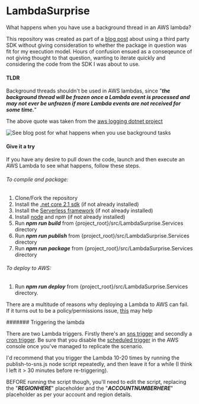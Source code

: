 # LambdaSurprise

What happens when you have use a background thread in an AWS lambda? 

This repository was created as part of a [blog post](https://blog.timbutterfield.co.uk/2020/02/11/serverless-deploy-developer-policy/) about using a third party SDK without giving consideration to whether the package in question was fit for my execution model. Hours of confusion ensued as a conseqeunce of not giving thought to that question, wanting to iterate quickly and considering the code from the SDK I was about to use.

#### TLDR

Background threads shouldn't be used in AWS lambdas, since "**_the background thread will be frozen once a Lambda event is processed and may not ever be unfrozen if more Lambda events are not received for some time._**"

The above quote was taken from the [aws logging dotnet project](https://github.com/aws/aws-logging-dotnet)


![See blog post for what happens when you use background tasks](https://github.com/TimButterfield/lambdasurprise/AWSLambdaLogs-Threading.png)

#### Give it a try
If you have any desire to pull down the code, launch and then execute an AWS Lambda to see what happens, follow these steps. 

###### To compile and package: 
1) Clone/Fork the repository
2) Install the [.net core 2.1 sdk](https://dotnet.microsoft.com/download/dotnet-core/2.1) (if not already installed)
3) Install the [Serverless framework](https://serverless.com/framework/docs/getting-started/) (if not already installed)
4) Install [node](https://nodejs.org/en/download/) and npm (if not already installed)
5) Run **_npm run build_** from {project_root}/src/LambdaSurprise.Services directory
6) Run **_npm run publish_** from {project_root}/src/LambdaSurprise.Services directory
7) Run **_npm run package_** from {project_root}/src/LambdaSurprise.Services directory

###### To deploy to AWS: 
1) Run **_npm run deploy_** from {project_root}/src/LambdaSurprise.Services directory. 

There are a multitude of reasons why deploying a Lambda to AWS can fail.
If it turns out to be a policy/permissions issue, [this](https://blog.timbutterfield.co.uk/2020/02/11/serverless-deploy-developer-policy/) may help

####### Triggering the lambda

There are two Lambda triggers. Firstly there's an [sns trigger](https://github.com/TimButterfield/LambdaSurprise/blob/master/src/LambdaSurprise.Services/serverless.yml#L18) and secondly a [cron trigger](https://github.com/TimButterfield/LambdaSurprise/blob/master/src/LambdaSurprise.Services/serverless.yml#L19). Be sure that you disable the [scheduled trigger](https://docs.aws.amazon.com/eventbridge/latest/userguide/run-lambda-schedule.html) in the AWS console once you've managed to replicate the scenario.

I'd recommend that you trigger the Lambda 10-20 times by running the publish-to-sns.js node script repeatedly, and then leave it for a while (I think I left it > 30 minutes before re-triggering). 

BEFORE running the script though, you'll need to edit the script, replacing the "**_REGIONHERE_**" placeholder and the "**_ACCOUNTNUMBERHERE_**" placeholder as per your account and region details.